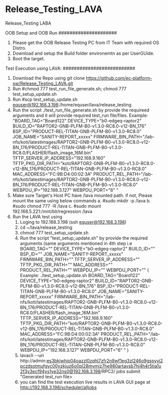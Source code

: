 # Release_Testing_LAVA
Release_Testing LABA

OOB Setup and OOB Run
#####################
1. Please get the OOB Release Testing PC from IT Team with required OS Distro.
2. Download and setup the Build folder environemtn as per UserGUide.
3. Boot the target.



Test Execution using LAVA:
##########################
1. Download the Repo using git clone https://github.com/ec-platform-sw/Release_Testing_LAVA.git 
2. Run #chmod 777 test_run_file_generate.sh; chmod 777 test_setup_update.sh
3. Run #scp test_setup_update.sh equser@192.168.3.198:/home/equser/lava/release_testing
4. Run the script ./test_run_file_generate.sh by provide the requireed  arguments and it will provide required test_run file/files.
   Example:
   "BOARD_TAG="Board122"  DEVICE_TYPE="b0-edgeq-raptor2" BUILD_ID="RAPTOR2-GNB-PLFM-B0-v1.3.0-RC8.0-v12-BN_176" BSP_ID="PRODUCT-REL-TITAN-GNB-PLFM-B0-v1.3.0-RC8.0" JOB_NAME="SANITY-REPORT_xxxxx" FIRMWARE_BIN_PATH="/lab-nfs/koti/latestimages/RAPTOR2-GNB-PLFM-B0-v1.3.0-RC8.0-v12-BN_176/PRODUCT-REL-TITAN-GNB-PLFM-B0-v1.3.0-RC8.0/FLASHER/flash_image_16M.bin" TFTP_SERVER_IP_ADDRESS="192.168.9.160" TFTP_PKG_DIR_PATH="koti/RAPTOR2-GNB-PLFM-B0-v1.3.0-RC8.0-v12-BN_176/PRODUCT-REL-TITAN-GNB-PLFM-B0-v1.3.0-RC8.0" MAC_ADDRESS="FC:9B:D4:00:02:3A"   PRODUCT_REL_PATH="/lab-nfs/koti/latestimages/RAPTOR2-GNB-PLFM-B0-v1.3.0-RC8.0-v12-BN_176/PRODUCT-REL-TITAN-GNB-PLFM-B0-v1.3.0-RC8.0" WEBPDU_IP="192.168.3.127" WEBPDU_PORT="6" "
6. Make sure Target's Host PC have /lava mounted path. if not, Please mount the same using below commands
   a. #sudo mkdir -p /lava
   b. #sudo chmod 777 -R /lava
   c. #sudo mount 192.168.5.221:/mnt/blr/regression  /lava
7. Run the LAVA test using
    1. Loging to 192.168.3.198 (ssh equser@192.168.3.198)
    2. cd ~/lava/release_testing
    3. chmod 777 test_setup_update.sh
    4. Run the script "test_setup_update.sh" by provide the required arguments (same arguments mentioned in 4th step i.e BOARD_TAG=""  DEVICE_TYPE="b0-edgeq-raptor2" BUILD_ID="" BSP_ID="" JOB_NAME="SANITY-REPORT_xxxxx" FIRMWARE_BIN_PATH="" TFTP_SERVER_IP_ADDRESS="" TFTP_PKG_DIR_PATH="" MAC_ADDRESS=""   PRODUCT_REL_PATH="" WEBPDU_IP="" WEBPDU_PORT=""
        ( Example:
            ./test_setup_update.sh BOARD_TAG="Board122"  DEVICE_TYPE="b0-edgeq-raptor2" BUILD_ID="RAPTOR2-GNB-PLFM-B0-v1.3.0-RC8.0-v12-BN_176" BSP_ID="PRODUCT-REL-TITAN-GNB-PLFM-B0-v1.3.0-RC8.0" JOB_NAME="SANITY-REPORT_xxxxx" FIRMWARE_BIN_PATH="/lab-nfs/koti/latestimages/RAPTOR2-GNB-PLFM-B0-v1.3.0-RC8.0-v12-BN_176/PRODUCT-REL-TITAN-GNB-PLFM-B0-v1.3.0-RC8.0/FLASHER/flash_image_16M.bin" TFTP_SERVER_IP_ADDRESS="192.168.9.160" TFTP_PKG_DIR_PATH="koti/RAPTOR2-GNB-PLFM-B0-v1.3.0-RC8.0-v12-BN_176/PRODUCT-REL-TITAN-GNB-PLFM-B0-v1.3.0-RC8.0" MAC_ADDRESS="FC:9B:D4:00:02:3A"   PRODUCT_REL_PATH="/lab-nfs/koti/latestimages/RAPTOR2-GNB-PLFM-B0-v1.3.0-RC8.0-v12-BN_176/PRODUCT-REL-TITAN-GNB-PLFM-B0-v1.3.0-RC8.0" WEBPDU_IP="192.168.3.127" WEBPDU_PORT="6" " )
    5. lavacli --uri http://admin:es3bkjwhjo04oazzl0zqhl7zfr2n8wf1eg3zl246o9gspyyi2pczdsotmufgyc00yzkjuz6o0pl28mymjz7he980artaysb7hj4h4r5tia1u2f3y3ecf94ys1ye32ns0@192.168.3.198/RPC2/ jobs submit  "Generated test_run file>
    6.  you can find the test execution live results  in LAVA GUI page at http://192.168.3.198/scheduler/alljobs  
   
